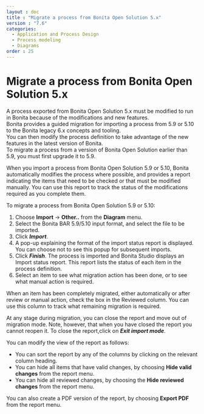 ```yaml
---
layout : doc
title : "Migrate a process from Bonita Open Solution 5.x"
version : "7.6"
categories:
  - Application and Process Design
  - Process modeling
  - Diagrams
order : 25
---
```

# Migrate a process from Bonita Open Solution 5.x

A process exported from Bonita Open Solution 5.x must be modified to run in Bonita because of the modifications and new features.  
Bonita provides a guided migration for importing a process from 5.9 or 5.10 to the Bonita legacy 6.x concepts and tooling.  
You can then modify the process definition to take advantage of the new features in the latest version of Bonita.  
To migrate a process from a version of Bonita Open Solution earlier than 5.9, you must first upgrade it to 5.9\.

When you import a process from Bonita Open Solution 5.9 or 5.10, Bonita automatically modifies the process where possible, and provides a report indicating the items that need to be checked or that must be modified manually. You can use this report to track the status of the modifications required as you complete them.

To migrate a process from Bonita Open Solution 5.9 or 5.10:

1. Choose **Import** -> **Other..** from the **Diagram** menu.
2. Select the Bonita BAR 5.9/5.10 input format, and select the file to be imported.
3. Click **_Import_**.
4. A pop-up explaining the format of the import status report is displayed. You can choose not to see this popup for subsequent imports.
5. Click **_Finish_**. The process is imported and Bonita Studio displays an Import status report. This report lists the status of each item in the process definition.
6. Select an item to see what migration action has been done, or to see what manual action is required.

When an item has been completely migrated, either automatically or after review or manual action, check the box in the Reviewed column.   You can use this column to track what remaining migration is required.

At any stage during migration, you can close the report and move out of migration mode. Note, however, that when you have closed the report you cannot reopen it. To close the report,click on **_Exit import mode_**.

You can modify the view of the report as follows:

* You can sort the report by any of the columns by clicking on the relevant column heading.
* You can hide all items that have valid changes, by choosing **Hide valid changes** from the report menu.
* You can hide all reviewed changes, by choosing the **Hide reviewed changes** from the report menu.

You can also create a PDF version of the report, by choosing **Export PDF** from the report menu.
